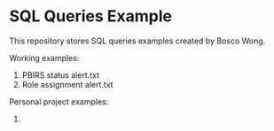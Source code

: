# SQL Queries Example

This repository stores SQL queries examples created by Bosco Wong. 

Working examples:

1. PBIRS status alert.txt
2. Role assignment alert.txt

Personal project examples:

1. 
